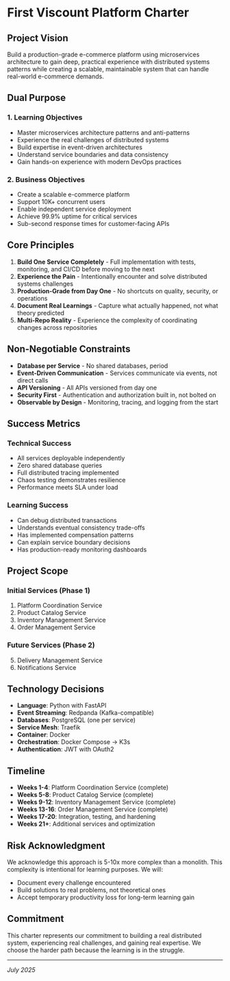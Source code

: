 # First Viscount Platform Charter

## Project Vision

Build a production-grade e-commerce platform using microservices architecture to gain deep, practical experience with distributed systems patterns while creating a scalable, maintainable system that can handle real-world e-commerce demands.

## Dual Purpose

### 1. Learning Objectives
- Master microservices architecture patterns and anti-patterns
- Experience the real challenges of distributed systems
- Build expertise in event-driven architectures
- Understand service boundaries and data consistency
- Gain hands-on experience with modern DevOps practices

### 2. Business Objectives
- Create a scalable e-commerce platform
- Support 10K+ concurrent users
- Enable independent service deployment
- Achieve 99.9% uptime for critical services
- Sub-second response times for customer-facing APIs

## Core Principles

1. **Build One Service Completely** - Full implementation with tests, monitoring, and CI/CD before moving to the next
2. **Experience the Pain** - Intentionally encounter and solve distributed systems challenges
3. **Production-Grade from Day One** - No shortcuts on quality, security, or operations
4. **Document Real Learnings** - Capture what actually happened, not what theory predicted
5. **Multi-Repo Reality** - Experience the complexity of coordinating changes across repositories

## Non-Negotiable Constraints

- **Database per Service** - No shared databases, period
- **Event-Driven Communication** - Services communicate via events, not direct calls
- **API Versioning** - All APIs versioned from day one
- **Security First** - Authentication and authorization built in, not bolted on
- **Observable by Design** - Monitoring, tracing, and logging from the start

## Success Metrics

### Technical Success
- All services deployable independently
- Zero shared database queries
- Full distributed tracing implemented
- Chaos testing demonstrates resilience
- Performance meets SLA under load

### Learning Success
- Can debug distributed transactions
- Understands eventual consistency trade-offs
- Has implemented compensation patterns
- Can explain service boundary decisions
- Has production-ready monitoring dashboards

## Project Scope

### Initial Services (Phase 1)
1. Platform Coordination Service
2. Product Catalog Service
3. Inventory Management Service
4. Order Management Service

### Future Services (Phase 2)
5. Delivery Management Service
6. Notifications Service

## Technology Decisions

- **Language**: Python with FastAPI
- **Event Streaming**: Redpanda (Kafka-compatible)
- **Databases**: PostgreSQL (one per service)
- **Service Mesh**: Traefik
- **Container**: Docker
- **Orchestration**: Docker Compose → K3s
- **Authentication**: JWT with OAuth2

## Timeline

- **Weeks 1-4**: Platform Coordination Service (complete)
- **Weeks 5-8**: Product Catalog Service (complete)
- **Weeks 9-12**: Inventory Management Service (complete)
- **Weeks 13-16**: Order Management Service (complete)
- **Weeks 17-20**: Integration, testing, and hardening
- **Weeks 21+**: Additional services and optimization

## Risk Acknowledgment

We acknowledge this approach is 5-10x more complex than a monolith. This complexity is intentional for learning purposes. We will:
- Document every challenge encountered
- Build solutions to real problems, not theoretical ones
- Accept temporary productivity loss for long-term learning gain

## Commitment

This charter represents our commitment to building a real distributed system, experiencing real challenges, and gaining real expertise. We choose the harder path because the learning is in the struggle.

---
*July 2025*